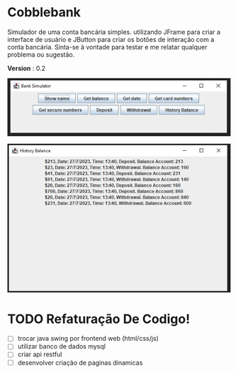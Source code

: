 # Cobblebank
Simulador de uma conta bancária simples. utilizando JFrame para criar a interface de usuário e JButton para criar os botões de interação com a conta bancária.
Sinta-se à vontade para testar e me relatar qualquer problema ou sugestão.

**Version** : 0.2

![Version 1.0](front.png)

![Version 1.0](fronthistory.png)

# TODO Refaturação De Codigo!
- [ ] trocar java swing por frontend web (html/css/js)
- [ ] utilizar banco de dados mysql
- [ ] criar api restful
- [ ] desenvolver criação de paginas dinamicas

